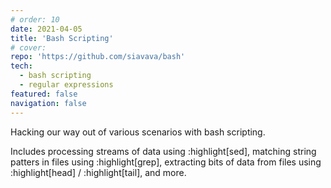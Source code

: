 ```yaml
---
# order: 10
date: 2021-04-05
title: 'Bash Scripting'
# cover: 
repo: 'https://github.com/siavava/bash'
tech:
  - bash scripting
  - regular expressions
featured: false
navigation: false
---
```


Hacking our way out of various scenarios with bash scripting.

Includes processing streams of data using :highlight[sed],
matching string patters in files using :highlight[grep],
extracting bits of data from files using :highlight[head] / :highlight[tail],
and more.
